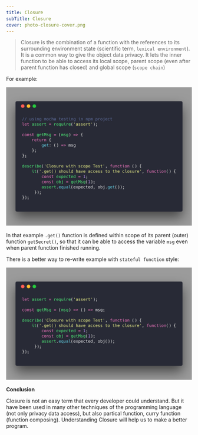 ```yaml
---
title: Closure
subTitle: Closure
cover: photo-closure-cover.png
---
```


> Closure is the combination of a function with the references to its surrounding environment state (scientific term, `lexical environment`). It is a common way to give the object data privacy. It lets the inner function to be able to access its local scope, parent scope (even after parent function has closed) and global scope (`scope chain`)  

For example:

![](./photo-closure1-page.png)


In that example `.get()` function is defined within scope of its parent (outer) function `getSecret()`, so that it can be able to access the variable `msg` even when parent function finished running. 

There is a better way to re-write example with `stateful function` style:

![](./photo-closure2-page.png)

**Conclusion**

Closure is not an easy term that every developer could understand. But it have been used in many other techniques of the programming language (not only privacy data access), but also partical function, curry function (function composing). Understanding Closure will help us to make a better program.